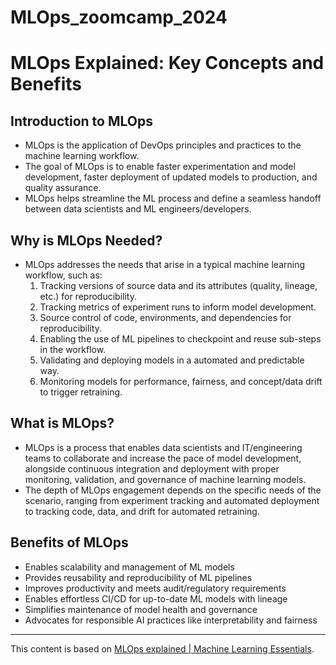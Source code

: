 # MLOps_zoomcamp_2024


# MLOps Explained: Key Concepts and Benefits

## Introduction to MLOps
- MLOps is the application of DevOps principles and practices to the machine learning workflow. 
- The goal of MLOps is to enable faster experimentation and model development, faster deployment of updated models to production, and quality assurance.
- MLOps helps streamline the ML process and define a seamless handoff between data scientists and ML engineers/developers.

## Why is MLOps Needed?
- MLOps addresses the needs that arise in a typical machine learning workflow, such as:
  1. Tracking versions of source data and its attributes (quality, lineage, etc.) for reproducibility.
  2. Tracking metrics of experiment runs to inform model development. 
  3. Source control of code, environments, and dependencies for reproducibility.
  4. Enabling the use of ML pipelines to checkpoint and reuse sub-steps in the workflow.
  5. Validating and deploying models in a automated and predictable way.
  6. Monitoring models for performance, fairness, and concept/data drift to trigger retraining.

## What is MLOps?
- MLOps is a process that enables data scientists and IT/engineering teams to collaborate and increase the pace of model development, alongside continuous integration and deployment with proper monitoring, validation, and governance of machine learning models.
- The depth of MLOps engagement depends on the specific needs of the scenario, ranging from experiment tracking and automated deployment to tracking code, data, and drift for automated retraining.

## Benefits of MLOps
- Enables scalability and management of ML models
- Provides reusability and reproducibility of ML pipelines
- Improves productivity and meets audit/regulatory requirements
- Enables effortless CI/CD for up-to-date ML models with lineage
- Simplifies maintenance of model health and governance
- Advocates for responsible AI practices like interpretability and fairness

---

This content is based on [MLOps explained | Machine Learning Essentials](https://youtu.be/ZVWg18AXXuE).
